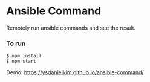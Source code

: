 # Ansible Command

Remotely run ansible commands and see the result.

### To run
```
$ npm install
$ npm start
```

Demo: https://ysdanielkim.github.io/ansible-command/